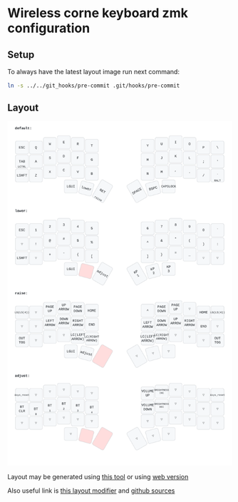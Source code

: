 # Wireless corne keyboard zmk configuration

## Setup

To always have the latest layout image run next command:

```bash
ln -s ../../git_hooks/pre-commit .git/hooks/pre-commit
```

## Layout

![Current layout](./keymap-drawer-layout.svg)

Layout may be generated using [this tool](https://github.com/caksoylar/keymap-drawer)
or using [web version](https://keymap-drawer.streamlit.app)

Also useful link is [this layout modifier](https://nickcoutsos.github.io/keymap-editor/)
and [github sources](https://github.com/nickcoutsos/keymap-editor)
